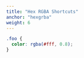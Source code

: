 ```yaml
---
title: "Hex RGBA Shortcuts"
anchor: "hexgrba"
weight: 6
---
```

```css
.foo {
  color: rgba(#fff, 0.8);
}
```
